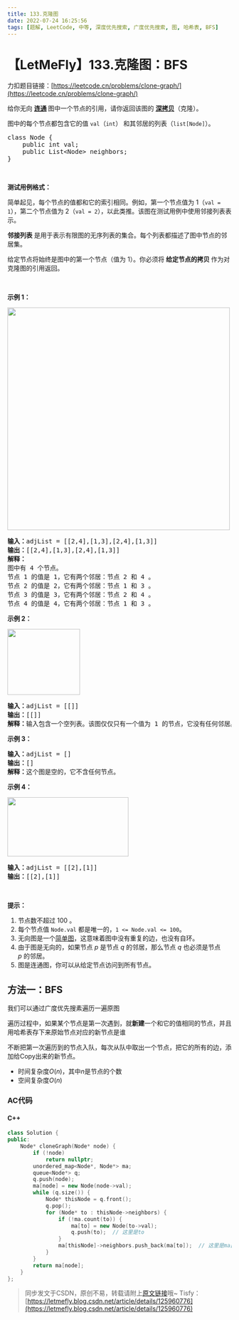 ```yaml
---
title: 133.克隆图
date: 2022-07-24 16:25:56
tags: [题解, LeetCode, 中等, 深度优先搜索, 广度优先搜索, 图, 哈希表, BFS]
---
```


# 【LetMeFly】133.克隆图：BFS

力扣题目链接：[https://leetcode.cn/problems/clone-graph/](https://leetcode.cn/problems/clone-graph/)

<p>给你无向&nbsp;<strong><a href="https://baike.baidu.com/item/连通图/6460995?fr=aladdin" target="_blank">连通</a>&nbsp;</strong>图中一个节点的引用，请你返回该图的&nbsp;<a href="https://baike.baidu.com/item/深拷贝/22785317?fr=aladdin" target="_blank"><strong>深拷贝</strong></a>（克隆）。</p>

<p>图中的每个节点都包含它的值 <code>val</code>（<code>int</code>） 和其邻居的列表（<code>list[Node]</code>）。</p>

<pre>class Node {
    public int val;
    public List&lt;Node&gt; neighbors;
}</pre>

<p>&nbsp;</p>

<p><strong>测试用例格式：</strong></p>

<p>简单起见，每个节点的值都和它的索引相同。例如，第一个节点值为 1（<code>val = 1</code>），第二个节点值为 2（<code>val = 2</code>），以此类推。该图在测试用例中使用邻接列表表示。</p>

<p><strong>邻接列表</strong> 是用于表示有限图的无序列表的集合。每个列表都描述了图中节点的邻居集。</p>

<p>给定节点将始终是图中的第一个节点（值为 1）。你必须将&nbsp;<strong>给定节点的拷贝&nbsp;</strong>作为对克隆图的引用返回。</p>

<p>&nbsp;</p>

<p><strong>示例 1：</strong></p>

<!-- <p><img alt="" src="https://assets.leetcode-cn.com/aliyun-lc-upload/uploads/2020/02/01/133_clone_graph_question.png" style="height: 500px; width: 500px;"></p> -->
<p><img alt="" src="https://img-blog.csdnimg.cn/08c9bf3b85054cd39c6107e13f8b0f0e.png" style="height: 500px; width: 500px;"></p>

<pre><strong>输入：</strong>adjList = [[2,4],[1,3],[2,4],[1,3]]
<strong>输出：</strong>[[2,4],[1,3],[2,4],[1,3]]
<strong>解释：
</strong>图中有 4 个节点。
节点 1 的值是 1，它有两个邻居：节点 2 和 4 。
节点 2 的值是 2，它有两个邻居：节点 1 和 3 。
节点 3 的值是 3，它有两个邻居：节点 2 和 4 。
节点 4 的值是 4，它有两个邻居：节点 1 和 3 。
</pre>

<p><strong>示例 2：</strong></p>

<!-- <p><img alt="" src="https://assets.leetcode-cn.com/aliyun-lc-upload/uploads/2020/02/01/graph.png" style="height: 148px; width: 163px;"></p> -->
<p><img alt="" src="https://img-blog.csdnimg.cn/4379bcf1050345528a2f69ecadd03e4d.png" style="height: 148px; width: 163px;"></p>

<pre><strong>输入：</strong>adjList = [[]]
<strong>输出：</strong>[[]]
<strong>解释：</strong>输入包含一个空列表。该图仅仅只有一个值为 1 的节点，它没有任何邻居。
</pre>

<p><strong>示例 3：</strong></p>

<pre><strong>输入：</strong>adjList = []
<strong>输出：</strong>[]
<strong>解释：</strong>这个图是空的，它不含任何节点。
</pre>

<p><strong>示例 4：</strong></p>

<!-- <p><img alt="" src="https://assets.leetcode-cn.com/aliyun-lc-upload/uploads/2020/02/01/graph-1.png" style="height: 133px; width: 272px;"></p> -->
<p><img alt="" src="https://img-blog.csdnimg.cn/f9438857aacb42ca81f1b723cd85fe56.png" style="height: 133px; width: 272px;"></p>

<pre><strong>输入：</strong>adjList = [[2],[1]]
<strong>输出：</strong>[[2],[1]]</pre>

<p>&nbsp;</p>

<p><strong>提示：</strong></p>

<ol>
	<li>节点数不超过 100 。</li>
	<li>每个节点值&nbsp;<code>Node.val</code> 都是唯一的，<code>1 &lt;= Node.val &lt;= 100</code>。</li>
	<li>无向图是一个<a href="https://baike.baidu.com/item/简单图/1680528?fr=aladdin" target="_blank">简单图</a>，这意味着图中没有重复的边，也没有自环。</li>
	<li>由于图是无向的，如果节点 <em>p</em> 是节点 <em>q</em> 的邻居，那么节点 <em>q</em> 也必须是节点 <em>p</em>&nbsp;的邻居。</li>
	<li>图是连通图，你可以从给定节点访问到所有节点。</li>
</ol>


    
## 方法一：BFS

我们可以通过广度优先搜素遍历一遍原图

遍历过程中，如果某个节点是第一次遇到，就**新建**一个和它的值相同的节点，并且用哈希表存下来原始节点对应的新节点是谁

不断把第一次遍历到的节点入队，每次从队中取出一个节点，把它的所有的边，添加给Copy出来的新节点。

+ 时间复杂度$O(n)$，其中$n$是节点的个数
+ 空间复杂度$O(n)$

### AC代码

#### C++

```cpp
class Solution {
public:
    Node* cloneGraph(Node* node) {
        if (!node)
            return nullptr;
        unordered_map<Node*, Node*> ma;
        queue<Node*> q;
        q.push(node);
        ma[node] = new Node(node->val);
        while (q.size()) {
            Node* thisNode = q.front();
            q.pop();
            for (Node* to : thisNode->neighbors) {
                if (!ma.count(to)) {
                    ma[to] = new Node(to->val);
                    q.push(to);  // 这里是to
                }
                ma[thisNode]->neighbors.push_back(ma[to]);  // 这里是ma[thisNode]
            }
        }
        return ma[node];
    }
};
```

> 同步发文于CSDN，原创不易，转载请附上[原文链接](https://leetcode.letmefly.xyz/2022/07/24/LeetCode%200133.%E5%85%8B%E9%9A%86%E5%9B%BE/)哦~
> Tisfy：[https://letmefly.blog.csdn.net/article/details/125960776](https://letmefly.blog.csdn.net/article/details/125960776)
